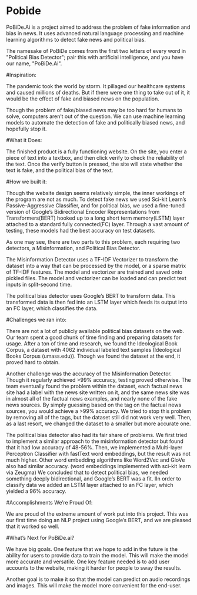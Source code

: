 # Pobide


PoBiDe.Ai is a project aimed to address the problem of fake information and bias in news. It uses advanced natural language processing and machine learning algorithms to detect fake news and political bias.

The namesake of PoBiDe comes from the first two letters of every word in "Political Bias Detector"; pair this with artificial intelligence, and you have our name, "PoBiDe.Ai".


#Inspiration:

The pandemic took the world by storm. It pillaged our healthcare systems and caused millions of deaths. But if there were one thing to take out of it, it would be the effect of fake and biased news on the population.

Though the problem of fake/biased news may be too hard for humans to solve, computers aren’t out of the question. We can use machine learning models to automate the detection of fake and politically biased news, and hopefully stop it.

#What it Does:

The finished product is a fully functioning website. On the site, you enter a piece of text into a textbox, and then click verify to check the reliability of the text. Once the verify button is pressed, the site will state whether the text is fake, and the political bias of the text.


#How we built it:

Though the website design seems relatively simple, the inner workings of the program are not as much. To detect fake news we used Sci-kit Learn’s Passive-Aggressive Classifier, and for political bias, we used a fine-tuned version of Google’s Bidirectional Encoder Representations from Transformers(BERT) hooked up to a long short term memory(LSTM) layer attached to a standard fully connected(FC) layer. Through a vast amount of testing, these models had the best accuracy on test datasets.

As one may see, there are two parts to this problem, each requiring two detectors, a Misinformation, and Political Bias Detector. 

The Misinformation Detector uses a TF-IDF Vectorizer to transform the dataset into a way that can be processed by the model, or a sparse matrix of TF-IDF features. The model and vectorizer are trained and saved onto pickled files. The model and vectorizer can be loaded and can predict text inputs in split-second time.

The political bias detector uses Google’s BERT to transform data. This transformed data is then fed into an LSTM layer which feeds its output into an FC layer, which classifies the data.








#Challenges we ran into:

There are not a lot of publicly available political bias datasets on the web. Our team spent a good chunk of time finding and preparing datasets for usage. After a ton of time and research, we found the Ideological Book Corpus, a dataset with 4062 individual labeled text samples (Ideological Books Corpus (umass.edu)). Though we found the dataset at the end, it proved hard to obtain.

Another challenge was the accuracy of the Misinformation Detector. Though it regularly achieved >99% accuracy, testing proved otherwise. The team eventually found the problem within the dataset, each factual news site had a label with the news site written on it, and the same news site was in almost all of the factual news examples, and nearly none of the fake news sources. By simply guessing based on the tag on the factual news sources, you would achieve a >99% accuracy. We tried to stop this problem by removing all of the tags, but the dataset still did not work very well. Then, as a last resort, we changed the dataset to a smaller but more accurate one.

The political bias detector also had its fair share of problems. We first tried to implement a similar approach to the misinformation detector but found that it had low accuracy of 48-56%. Then, we implemented a Multi-layer Perceptron Classifier with fastText word embeddings, but the result was not much higher. Other word embedding algorithms like Word2Vec and GloVe also had similar accuracy. (word embeddings implemented with sci-kit learn via Zeugma) We concluded that to detect political bias, we needed something deeply bidirectional, and Google’s BERT was a fit. IIn order to classify data we added an LSTM layer attached to an FC layer, which yielded a 96% accuracy.




#Accomplishments We’re Proud Of:

We are proud of the extreme amount of work put into this project. This was our first time doing an NLP project using Google’s BERT, and we are pleased that it worked so well.









#What’s Next for PoBiDe.ai?

We have big goals. One feature that we hope to add in the future is the ability for users to provide data to train the model. This will make the model more accurate and versatile. One key feature needed is to add user accounts to the website, making it harder for people to sway the results.

Another goal is to make it so that the model can predict on audio recordings and images. This will make the model more convenient for the end-user.

